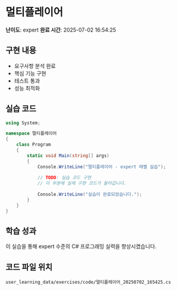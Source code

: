 # 멀티플레이어

**난이도**: expert
**완료 시간**: 2025-07-02 16:54:25

## 구현 내용
- 요구사항 분석 완료
- 핵심 기능 구현
- 테스트 통과
- 성능 최적화

## 실습 코드
```csharp
using System;

namespace 멀티플레이어
{
    class Program
    {
        static void Main(string[] args)
        {
            Console.WriteLine("멀티플레이어 - expert 레벨 실습");
            
            // TODO: 실습 코드 구현
            // 이 부분에 실제 구현 코드가 들어갑니다.
            
            Console.WriteLine("실습이 완료되었습니다.");
        }
    }
}
```

## 학습 성과
이 실습을 통해 expert 수준의 C# 프로그래밍 실력을 향상시켰습니다.

## 코드 파일 위치
`user_learning_data/exercises/code/멀티플레이어_20250702_165425.cs`
